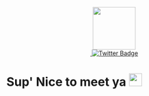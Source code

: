 <div id="header" align="center">
  <img src="https://media.giphy.com/media/M9gbBd9nbDrOTu1Mqx/giphy.gif" width="100"/>
</div>
<div id="badges" align="center">
  <a href="👀">
  <img src="https://komarev.com/ghpvc/?SyntaxErrorSolos&style=flat-square&color=blue" alt=""/>
  <a href="https://twitter.com/TheIdiotDev">
    <img src="https://img.shields.io/badge/Twitter-blue?style=for-the-badge&logo=twitter&logoColor=white" alt="Twitter Badge"/>
  </a>
</div>
<h1>
  Sup' Nice to meet ya
  <img src="https://media.giphy.com/media/hvRJCLFzcasrR4ia7z/giphy.gif" width="30px"/>
</h1>

